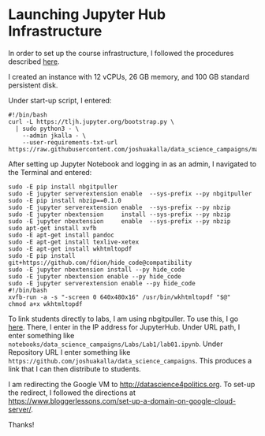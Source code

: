 # Launching Jupyter Hub Infrastructure

In order to set up the course infrastructure, I followed the procedures described [here](https://the-littlest-jupyterhub.readthedocs.io/en/latest/install/google.html). 

I created an instance with 12 vCPUs, 26 GB memory, and 100 GB standard persistent disk.

Under start-up script, I entered:

```
#!/bin/bash
curl -L https://tljh.jupyter.org/bootstrap.py \
  | sudo python3 - \
    --admin jkalla - \
    --user-requirements-txt-url https://raw.githubusercontent.com/joshuakalla/data_science_campaigns/master/requirements.txt
```

After setting up Jupyter Notebook and logging in as an admin, I navigated to the Terminal and entered:
```
sudo -E pip install nbgitpuller
sudo -E	jupyter serverextension enable  --sys-prefix --py nbgitpuller
sudo -E pip install nbzip==0.1.0
sudo -E jupyter serverextension enable  --sys-prefix --py nbzip
sudo -E jupyter nbextension     install --sys-prefix --py nbzip
sudo -E jupyter nbextension     enable  --sys-prefix --py nbzip
sudo apt-get install xvfb
sudo -E apt-get install pandoc
sudo -E apt-get install texlive-xetex
sudo -E apt-get install wkhtmltopdf
sudo -E pip install git+https://github.com/fdion/hide_code@compatibility
sudo -E jupyter nbextension install --py hide_code
sudo -E jupyter nbextension enable --py hide_code
sudo -E jupyter serverextension enable --py hide_code
#!/bin/bash
xvfb-run -a -s "-screen 0 640x480x16" /usr/bin/wkhtmltopdf "$@"
chmod a+x wkhtmltopdf
```

To link students directly to labs, I am using nbgitpuller. To use this, I go [here](https://jupyterhub.github.io/nbgitpuller/link). There, I enter in the IP address for JupyterHub. Under URL path, I enter something like `notebooks/data_science_campaigns/Labs/Lab1/lab01.ipynb`. Under Repository URL I enter something like `https://github.com/joshuakalla/data_science_campaigns`. This produces a link that I can then distribute to students.



I am redirecting the Google VM to http://datascience4politics.org. To set-up the redirect, I followed the directions at https://www.bloggerlessons.com/set-up-a-domain-on-google-cloud-server/. 

Thanks!
